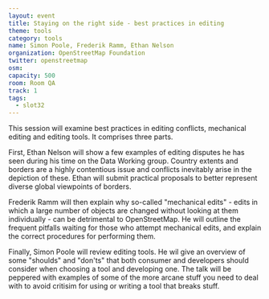 ```yaml
---
layout: event
title: Staying on the right side - best practices in editing
theme: tools
category: tools
name: Simon Poole, Frederik Ramm, Ethan Nelson
organization: OpenStreetMap Foundation
twitter: openstreetmap
osm:
capacity: 500
room: Room QA
track: 1
tags:
  - slot32
---
```

This session will examine best practices in editing conflicts, mechanical editing and editing tools. It comprises three parts.

First, Ethan Nelson will show a few examples of editing disputes he has seen during his time on the Data Working group. Country extents and borders are a highly contentious issue and conflicts inevitably arise in the depiction of these. Ethan will submit practical proposals to better represent diverse global viewpoints of borders.

Frederik Ramm will then explain why so-called "mechanical edits" - edits in which a large number of objects are changed without looking at them individually - can be detrimental to OpenStreetMap. He will outline the frequent pitfalls waiting for those who attempt mechanical edits, and explain the correct procedures for performing them.

Finally, Simon Poole will review editing tools. He wil give an overview of some "shoulds" and "don'ts" that both consumer and developers should consider when choosing a tool and developing one. The talk will be peppered with examples of some of the more arcane stuff you need to deal with to avoid critisim for using or writing a tool that breaks stuff.

